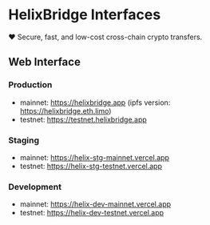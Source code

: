 # HelixBridge Interfaces

❤️ Secure, fast, and low-cost cross-chain crypto transfers.

## Web Interface

### Production

- mainnet: https://helixbridge.app (ipfs version: https://helixbridge.eth.limo)
- testnet: https://testnet.helixbridge.app

### Staging

- mainnet: https://helix-stg-mainnet.vercel.app
- testnet: https://helix-stg-testnet.vercel.app

### Development

- mainnet: https://helix-dev-mainnet.vercel.app
- testnet: https://helix-dev-testnet.vercel.app
